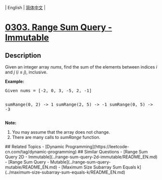 
| English | [简体中文](README.md) |
# [0303. Range Sum Query - Immutable](https://leetcode-cn.com/problems/range-sum-query-immutable/)
## Description
<p>Given an integer array <i>nums</i>, find the sum of the elements between indices <i>i</i> and <i>j</i> (<i>i</i> &le; <i>j</i>), inclusive.</p>

<p><b>Example:</b><br>
<pre>
Given nums = [-2, 0, 3, -5, 2, -1]

sumRange(0, 2) -> 1
sumRange(2, 5) -> -1
sumRange(0, 5) -> -3
</pre>
</p>

<p><b>Note:</b><br>
<ol>
<li>You may assume that the array does not change.</li>
<li>There are many calls to <i>sumRange</i> function.</li>
</ol>
</p>
## Related Topics
- [Dynamic Programming](https://leetcode-cn.com/tag/dynamic-programming)
## Similar Questions
- [Range Sum Query 2D - Immutable](../range-sum-query-2d-immutable/README_EN.md)
- [Range Sum Query - Mutable](../range-sum-query-mutable/README_EN.md)
- [Maximum Size Subarray Sum Equals k](../maximum-size-subarray-sum-equals-k/README_EN.md)
